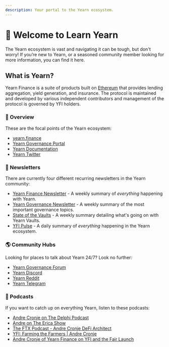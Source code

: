 ```yaml
---
description: Your portal to the Yearn ecosystem.
---
```


# 👋 Welcome to Learn Yearn

The Yearn ecosystem is vast and navigating it can be tough, but don't worry! If you’re new to Yearn, or a seasoned community member looking for more information, you can find it here.

## What is Yearn? 

Yearn Finance is a suite of products built on [Ethereum](https://ethereum.org/en/) that provides lending aggregation, yield generation, and insurance. The protocol is maintained and developed by various independent contributors and management of the protocol is governed by YFI holders. 

### 💠 Overview

These are the focal points of the Yearn ecosystem:

* [yearn.finance](https://yearn.finance/)
* [Yearn Governance Portal](https://ygov.finance/)
* [Yearn Documentation](https://docs.yearn.finance/)
* [Yearn Twitter](https://twitter.com/iearnfinance)

### 📰 Newsletters

There are currently four different recurring newsletters in the Yearn community:

* [Yearn Finance Newsletter](https://yearn.substack.com/) - A weekly summary of _everything_ happening with Yearn. 
* [Yearn Governance Newsletter](https://medium.com/@nomadyfi) - A weekly summary of the most important governance topics. 
* [State of the Vaults](https://medium.com/yearn-state-of-the-vaults) - A weekly summary detailing what's going on with Yearn Vaults.
* [YFI Pulse](https://www.yfipulse.com/) - A daily summary of _everything_ happening in the Yearn ecosystem. 

### 🌎 Community Hubs

Looking for places to talk about Yearn 24/7? Look no further:

* [Yearn Governance Forum](https://gov.yearn.finance/)
* [Yearn Discord](http://discord.yearn.finance/)
* [Yearn Reddit](https://www.reddit.com/r/yearn_finance/)
* [Yearn Telegram](https://t.me/yearnfinance)

### 🎤 Podcasts

If you want to catch up on everything Yearn, listen to these podcasts:

* [Andre Cronje on The Delphi Podcast](https://fiftyonepercent.podbean.com/e/andre-cronje-from-a-mystical-launch-to-the-yearn-empire/)
* [Andre on The Erica Show](https://youtu.be/WNP0lOK96qo)
* [The FTX Podcast - Andre Cronje DeFi Architect](https://youtu.be/Wk9HvhTZIuQ)
* [YFI: Farming the Farmers \| Andre Cronje](https://youtu.be/tMhpWq2X5hY)
* [Andre Cronje of Yearn Finance on YFI and the Fair Launch](https://youtu.be/SZvDoEJ6wdU)

